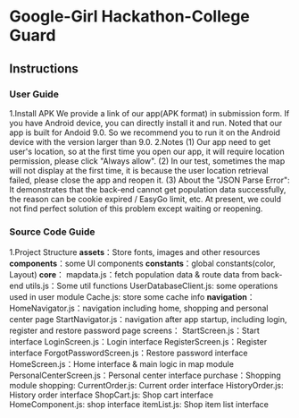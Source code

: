 # Google-Girl Hackathon-College Guard


## Instructions
### User Guide
1.Install APK
We provide a link of our app(APK format) in submission form. If you have Android device, you can directly install it and run. Noted that our app is built for Andoid 9.0. So we recommend you to run it on the Android device with the version larger than 9.0.
2.Notes
(1) Our app need to get user's location, so at the first time you open our app, it will require location permission, please click "Always allow". 
(2) In our test, sometimes the map will not display at the first time, it is because the user location retrieval failed, please close the app and reopen it.
(3) About the "JSON Parse Error": It demonstrates that the back-end cannot get population data successfully, the reason can be cookie expired / EasyGo limit, etc. At present, we could not find perfect solution of this problem except waiting or reopening.

### Source Code Guide
1.Project Structure
**assets**：Store fonts, images and other resources
**components**：some UI components
**constants**：global constants(color, Layout)
**core**：
	mapdata.js：fetch population data & route data from back-end
	utils.js：Some util functions
	UserDatabaseClient.js: some operations used in user module
	Cache.js: store some cache info
**navigation**：
	HomeNavigator.js：navigation including home, shopping and personal center page
	StartNavigator.js：navigation after app startup, including login, register and restore password page
	screens：
	StartScreen.js：Start interface
	LoginScreen.js：Login interface
	RegisterScreen.js：Register interface
	ForgotPasswordScreen.js：Restore password interface
	HomeScreen.js：Home interface & main logic in map module
	PersonalCenterScreen.js：Personal center interface
	purchase：Shopping module
	shopping:
	CurrentOrder.js: Current order interface
	HistoryOrder.js: History order interface
	ShopCart.js: Shop cart interface
	HomeComponent.js: shop interface
	itemList.js: Shop item list interface

